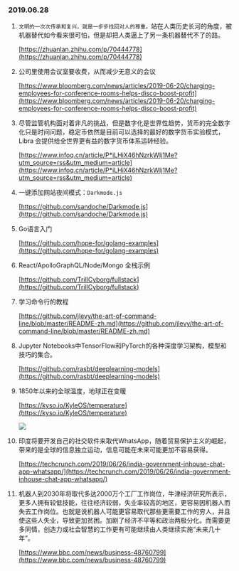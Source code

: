 ### 2019.06.28

1. `文明的一次次传承和复兴，就是一步步找回对人的尊重。`站在人类历史长河的角度，被机器替代如今看来很可怕，但是却把人类逼上了另一条机器替代不了的路。

	[https://zhuanlan.zhihu.com/p/70444778](https://zhuanlan.zhihu.com/p/70444778)

2. 公司里使用会议室要收费，从而减少无意义的会议

	[https://www.bloomberg.com/news/articles/2019-06-20/charging-employees-for-conference-rooms-helps-disco-boost-profit](https://www.bloomberg.com/news/articles/2019-06-20/charging-employees-for-conference-rooms-helps-disco-boost-profit)

3. 尽管监管机构面对着非凡的挑战，但是数字化是世界性趋势，货币的完全数字化只是时间问题，稳定币依然是目前可以选择的最好的数字货币实验模式，Libra 会提供给全世界更有益的数字货币体系运转经验。

	[https://www.infoq.cn/article/P*iLHiX46hNzrkWIj1Me?utm_source=rss&utm_medium=article](https://www.infoq.cn/article/P*iLHiX46hNzrkWIj1Me?utm_source=rss&utm_medium=article)

4. 一键添加网站夜间模式：`Darkmode.js`

	[https://github.com/sandoche/Darkmode.js](https://github.com/sandoche/Darkmode.js)

5. Go语言入门

	[https://github.com/hope-for/golang-examples](https://github.com/hope-for/golang-examples)

6. React/ApolloGraphQL/Node/Mongo 全栈示例

	[https://github.com/TrillCyborg/fullstack](https://github.com/TrillCyborg/fullstack)

7. 学习命令行的教程

	[https://github.com/jlevy/the-art-of-command-line/blob/master/README-zh.md](https://github.com/jlevy/the-art-of-command-line/blob/master/README-zh.md)

8. Jupyter Notebooks中TensorFlow和PyTorch的各种深度学习架构，模型和技巧的集合。

	[https://github.com/rasbt/deeplearning-models](https://github.com/rasbt/deeplearning-models)

9. 1850年以来的全球温度，地球正在变暖

	[https://kyso.io/KyleOS/temperature](https://kyso.io/KyleOS/temperature)

	![](https://cdn.sinaimg.cn.52ecy.cn/large/005BYqpgly1g4fvidw12aj30dw0710td.jpg)

10. 印度将要开发自己的社交软件来取代WhatsApp，随着贸易保护主义的崛起，带来的是全球的信息独立运动，信息可能在未来可能更加不容易获得。

	[https://techcrunch.com/2019/06/26/india-government-inhouse-chat-app-whatsapp/](https://techcrunch.com/2019/06/26/india-government-inhouse-chat-app-whatsapp/)

11. 机器人到2030年将取代多达2000万个工厂工作岗位，牛津经济研究所表示，更多人拥有较低技能，往往经济较弱，失业率较高的地区，更容易因机器人而失去工作岗位。也就是说机器人可能更容易取代那些更需要工作的穷人，并且使这些人失业，导致更加贫困。加剧了经济不平等和政治两极分化。而需要更多同情，创造力或社会智慧的工作更有可能继续由人类继续实施“未来几十年”。

	[https://www.bbc.com/news/business-48760799](https://www.bbc.com/news/business-48760799)